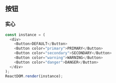 ## 按钮

### 实心

<!--start-code-->

```js
const instance = (
  <div>
    <Button>DEFAULT</Button>
    <Button color="primary">PRIMARY</Button>
    <Button color="secondary">SECONDARY</Button>
    <Button color="warning">WARNING</Button>
    <Button color="danger">DANGER</Button>
  </div>
);
ReactDOM.render(instance);
```

<!--end-code-->
